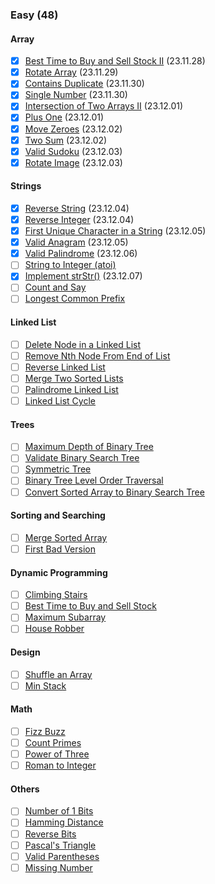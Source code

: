 ### Easy (48)
#### Array
- [x] [Best Time to Buy and Sell Stock II](https://leetcode.com/problems/best-time-to-buy-and-sell-stock-ii/) (23.11.28)
- [x] [Rotate Array](https://leetcode.com/problems/rotate-array/) (23.11.29)
- [x] [Contains Duplicate](https://leetcode.com/problems/contains-duplicate/) (23.11.30)
- [x] [Single Number](https://leetcode.com/problems/single-number/) (23.11.30)
- [x] [Intersection of Two Arrays II](https://leetcode.com/problems/intersection-of-two-arrays-ii/) (23.12.01)
- [x] [Plus One](https://leetcode.com/problems/plus-one/) (23.12.01)
- [x] [Move Zeroes](https://leetcode.com/problems/move-zeroes/) (23.12.02)
- [x] [Two Sum](https://leetcode.com/problems/two-sum/) (23.12.02)
- [x] [Valid Sudoku](https://leetcode.com/problems/valid-sudoku/) (23.12.03)
- [x] [Rotate Image](https://leetcode.com/problems/rotate-image/) (23.12.03)
#### Strings
- [x] [Reverse String](https://leetcode.com/problems/reverse-string/) (23.12.04)
- [x] [Reverse Integer](https://leetcode.com/problems/reverse-integer/) (23.12.04)
- [x] [First Unique Character in a String](https://leetcode.com/problems/first-unique-character-in-a-string/) (23.12.05)
- [x] [Valid Anagram](https://leetcode.com/problems/valid-anagram/) (23.12.05)
- [x] [Valid Palindrome](https://leetcode.com/problems/valid-palindrome/) (23.12.06)
- [ ] [String to Integer (atoi)](https://leetcode.com/problems/string-to-integer-atoi/)
- [x] [Implement strStr()](https://leetcode.com/problems/find-the-index-of-the-first-occurrence-in-a-string/) (23.12.07)
- [ ] [Count and Say](https://leetcode.com/problems/count-and-say/)
- [ ] [Longest Common Prefix](https://leetcode.com/problems/longest-common-prefix/)
#### Linked List
- [ ] [Delete Node in a Linked List](https://leetcode.com/problems/delete-node-in-a-linked-list/)
- [ ] [Remove Nth Node From End of List](https://leetcode.com/problems/remove-nth-node-from-end-of-list/)
- [ ] [Reverse Linked List](https://leetcode.com/problems/reverse-linked-list/)
- [ ] [Merge Two Sorted Lists](https://leetcode.com/problems/merge-two-sorted-lists/)
- [ ] [Palindrome Linked List](https://leetcode.com/problems/palindrome-linked-list/)
- [ ] [Linked List Cycle](https://leetcode.com/problems/linked-list-cycle/)
#### Trees
- [ ] [Maximum Depth of Binary Tree](https://leetcode.com/problems/maximum-depth-of-binary-tree/)
- [ ] [Validate Binary Search Tree](https://leetcode.com/problems/validate-binary-search-tree/)
- [ ] [Symmetric Tree](https://leetcode.com/problems/symmetric-tree/)
- [ ] [Binary Tree Level Order Traversal](https://leetcode.com/problems/binary-tree-level-order-traversal/)
- [ ] [Convert Sorted Array to Binary Search Tree](https://leetcode.com/problems/convert-sorted-array-to-binary-search-tree/)
#### Sorting and Searching
- [ ] [Merge Sorted Array](https://leetcode.com/problems/merge-sorted-array/)
- [ ] [First Bad Version](https://leetcode.com/problems/first-bad-version/)
#### Dynamic Programming
- [ ] [Climbing Stairs](https://leetcode.com/problems/climbing-stairs/)
- [ ] [Best Time to Buy and Sell Stock](https://leetcode.com/problems/best-time-to-buy-and-sell-stock/)
- [ ] [Maximum Subarray](https://leetcode.com/problems/maximum-subarray/)
- [ ] [House Robber](https://leetcode.com/problems/house-robber/)
#### Design
- [ ] [Shuffle an Array](https://leetcode.com/problems/shuffle-an-array/)
- [ ] [Min Stack](https://leetcode.com/problems/min-stack/)
#### Math
- [ ] [Fizz Buzz](https://leetcode.com/problems/fizz-buzz/)
- [ ] [Count Primes](https://leetcode.com/problems/count-primes/)
- [ ] [Power of Three](https://leetcode.com/problems/power-of-three/)
- [ ] [Roman to Integer](https://leetcode.com/problems/roman-to-integer/)
#### Others
- [ ] [Number of 1 Bits](https://leetcode.com/problems/number-of-1-bits/)
- [ ] [Hamming Distance](https://leetcode.com/problems/hamming-distance/)
- [ ] [Reverse Bits](https://leetcode.com/problems/reverse-bits/)
- [ ] [Pascal's Triangle](https://leetcode.com/problems/pascals-triangle/)
- [ ] [Valid Parentheses](https://leetcode.com/problems/valid-parentheses/)
- [ ] [Missing Number](https://leetcode.com/problems/missing-number/)
